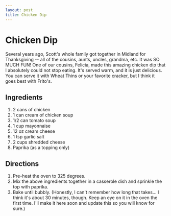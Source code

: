```yaml
---
layout: post
title: Chicken Dip
---
```


# Chicken Dip
Several years ago, Scott's whole family got together in Midland for Thanksgiving -- all of the cousins, aunts, uncles, grandma, etc. It was SO MUCH FUN! One of our cousins, Felicia, made this amazing chicken dip that I absolutely 
could not stop eating. It's served warm, and it is just delicious. You can serve it with Wheat Thins or your favorite cracker, but I think it goes best with Frito's. 

## Ingredients
1. 2 cans of chicken
1. 1 can cream of chicken soup
1. 1/2 can tomato soup
1. 1 cup mayonnaise
1. 12 oz cream cheese
1. 1 tsp garlic salt
1. 2 cups shredded cheese
1. Paprika (as a topping only)

## Directions
1. Pre-heat the oven to 325 degrees.
1. Mix the above ingredients together in a casserole dish and sprinkle the top with paprika.
1. Bake until bubbly. (Honestly, I can't remember how long that takes... I think it's about 30 minutes, though. Keep an eye on it in the oven the first time. I'll make it here soon and update this so you will know for sure.)
